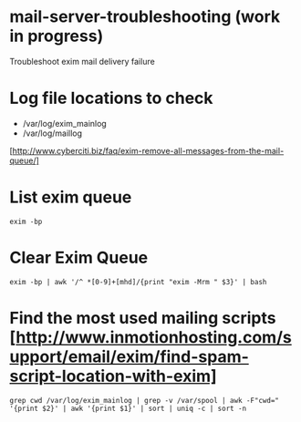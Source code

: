# mail-server-troubleshooting (work in progress)
Troubleshoot exim mail delivery failure

# Log file locations to check

- /var/log/exim_mainlog
- /var/log/maillog

[http://www.cyberciti.biz/faq/exim-remove-all-messages-from-the-mail-queue/]

# List exim queue

`exim -bp`

# Clear Exim Queue

`exim -bp | awk '/^ *[0-9]+[mhd]/{print "exim -Mrm " $3}' | bash`

# Find the most used mailing scripts [http://www.inmotionhosting.com/support/email/exim/find-spam-script-location-with-exim]

`grep cwd /var/log/exim_mainlog | grep -v /var/spool | awk -F"cwd=" '{print $2}' | awk '{print $1}' | sort | uniq -c | sort -n`
